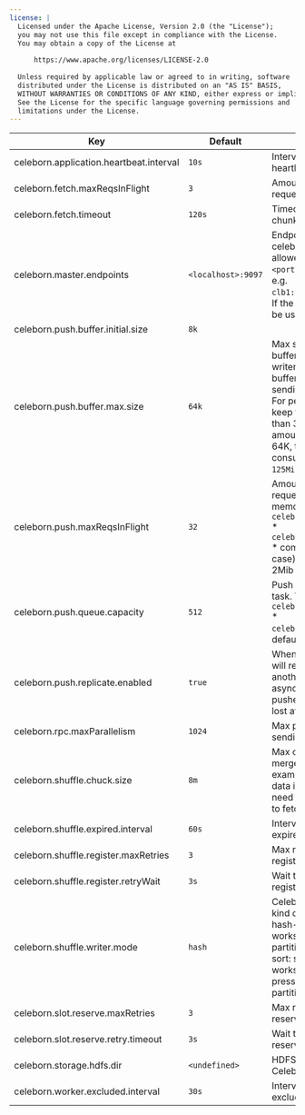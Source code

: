 ```yaml
---
license: |
  Licensed under the Apache License, Version 2.0 (the "License");
  you may not use this file except in compliance with the License.
  You may obtain a copy of the License at
  
      https://www.apache.org/licenses/LICENSE-2.0
  
  Unless required by applicable law or agreed to in writing, software
  distributed under the License is distributed on an "AS IS" BASIS,
  WITHOUT WARRANTIES OR CONDITIONS OF ANY KIND, either express or implied.
  See the License for the specific language governing permissions and
  limitations under the License.
---
```


<!--begin-include-->
| Key | Default | Description | Since |
| --- | ------- | ----------- | ----- |
| celeborn.application.heartbeat.interval | `10s` | Interval for client to send heartbeat message to master. |  | 
| celeborn.fetch.maxReqsInFlight | `3` | Amount of in-flight chunk fetch request. |  | 
| celeborn.fetch.timeout | `120s` | Timeout for a task to fetch chunk. |  | 
| celeborn.master.endpoints | `<localhost>:9097` | Endpoints of master nodes for celeborn client to connect, allowed pattern is: `<host1>:<port1>[,<host2>:<port2>]*`, e.g. `clb1:9097,clb2:9098,clb3:9099`. If the port is omitted, 9097 will be used. | 0.2.0 | 
| celeborn.push.buffer.initial.size | `8k` |  |  | 
| celeborn.push.buffer.max.size | `64k` | Max size of reducer partition buffer memory for shuffle hash writer. The pushed data will be buffered in memory before sending to Celeborn worker. For performance consideration keep this buffer size higher than 32K. Example: If reducer amount is 2000, buffer size is 64K, then each task will consume up to `64KiB * 2000 = 125MiB` heap memory. |  | 
| celeborn.push.maxReqsInFlight | `32` | Amount of Netty in-flight requests. The maximum memory is `celeborn.push.maxReqsInFlight` * `celeborn.push.buffer.max.size` * compression ratio(1 in worst case), default: 64Kib * 32 = 2Mib |  | 
| celeborn.push.queue.capacity | `512` | Push buffer queue size for a task. The maximum memory is `celeborn.push.buffer.max.size` * `celeborn.push.queue.capacity`, default: 64KiB * 512 = 32MiB |  | 
| celeborn.push.replicate.enabled | `true` | When true, Celeborn worker will replicate shuffle data to another Celeborn worker asynchronously to ensure the pushed shuffle data won't be lost after the node failure. | 0.2.0 | 
| celeborn.rpc.maxParallelism | `1024` | Max parallelism of client on sending RPC requests. |  | 
| celeborn.shuffle.chuck.size | `8m` | Max chunk size of reducer's merged shuffle data. For example, if a reducer's shuffle data is 128M and the data will need 16 fetch chunk requests to fetch. |  | 
| celeborn.shuffle.expired.interval | `60s` | Interval for client to check expired shuffles. |  | 
| celeborn.shuffle.register.maxRetries | `3` | Max retry times for client to register shuffle. |  | 
| celeborn.shuffle.register.retryWait | `3s` | Wait time before next retry if register shuffle failed. |  | 
| celeborn.shuffle.writer.mode | `hash` | Celeborn supports the following kind of shuffle writers. 1. hash: hash-based shuffle writer works fine when shuffle partition count is normal; 2. sort: sort-based shuffle writer works fine when memory pressure is high or shuffle partition count it huge. | 0.2.0 | 
| celeborn.slot.reserve.maxRetries | `3` | Max retry times for client to reserve slots. |  | 
| celeborn.slot.reserve.retry.timeout | `3s` | Wait time before next retry if reserve slots failed. |  | 
| celeborn.storage.hdfs.dir | `<undefined>` | HDFS dir configuration for Celeborn to access HDFS. |  | 
| celeborn.worker.excluded.interval | `30s` | Interval for client to refresh excluded worker list. |  | 
<!--end-include-->
